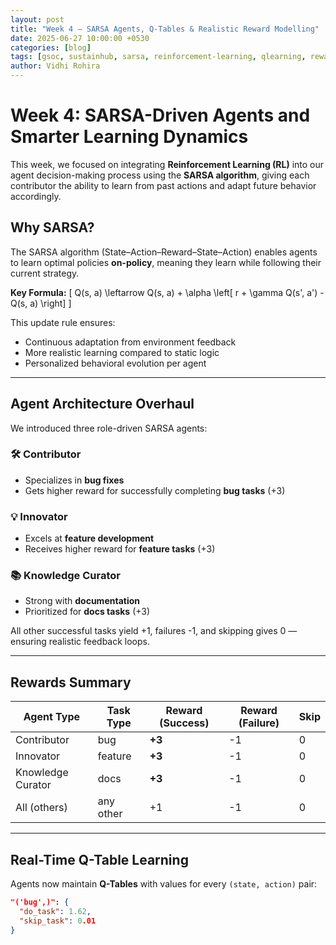 ```yaml
---
layout: post
title: "Week 4 — SARSA Agents, Q-Tables & Realistic Reward Modelling"
date: 2025-06-27 10:00:00 +0530
categories: [blog]
tags: [gsoc, sustainhub, sarsa, reinforcement-learning, qlearning, reward-shaping]
author: Vidhi Rohira
---
```


# Week 4: SARSA-Driven Agents and Smarter Learning Dynamics

This week, we focused on integrating **Reinforcement Learning (RL)** into our agent decision-making process using the **SARSA algorithm**, giving each contributor the ability to learn from past actions and adapt future behavior accordingly.

## Why SARSA?

The SARSA algorithm (State–Action–Reward–State–Action) enables agents to learn optimal policies **on-policy**, meaning they learn while following their current strategy.

**Key Formula:**
\[
Q(s, a) \leftarrow Q(s, a) + \alpha \left[ r + \gamma Q(s', a') - Q(s, a) \right]
\]

This update rule ensures:
- Continuous adaptation from environment feedback
- More realistic learning compared to static logic
- Personalized behavioral evolution per agent

---

## Agent Architecture Overhaul

We introduced three role-driven SARSA agents:

### 🛠️ Contributor
- Specializes in **bug fixes**
- Gets higher reward for successfully completing **bug tasks** (+3)

### 💡 Innovator
- Excels at **feature development**
- Receives higher reward for **feature tasks** (+3)

### 📚 Knowledge Curator
- Strong with **documentation**
- Prioritized for **docs tasks** (+3)

All other successful tasks yield +1, failures -1, and skipping gives 0 — ensuring realistic feedback loops.

---

## Rewards Summary

| Agent Type         | Task Type  | Reward (Success) | Reward (Failure) | Skip |
|--------------------|------------|------------------|------------------|------|
| Contributor         | bug        | **+3**            | -1               | 0    |
| Innovator           | feature    | **+3**            | -1               | 0    |
| Knowledge Curator   | docs       | **+3**            | -1               | 0    |
| All (others)        | any other  | +1                | -1               | 0    |

---

## Real-Time Q-Table Learning

Agents now maintain **Q-Tables** with values for every `(state, action)` pair:

```json
"('bug',)": {
  "do_task": 1.62,
  "skip_task": 0.01
}
